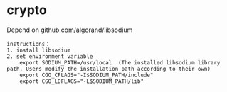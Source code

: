 # crypto

Depend on github.com/algorand/libsodium
```
instructions：
1. install libsodium
2. set environment variable
    export SODIUM_PATH=/usr/local  (The installed libsodium library path, Users modify the installation path according to their own)
    export CGO_CFLAGS="-I$SODIUM_PATH/include"
    export CGO_LDFLAGS="-L$SODIUM_PATH/lib"
```

